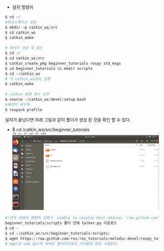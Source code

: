 - 설치 명령어
```py
$ cd ~/
#워크스페이스 생성
$ mkdir –p catkin_ws/src
$ cd catkin_ws
$ catkin_make

# 패키지 생성 및 빌드
$ cd ~/
$ cd catkin_ws/src
$ catkin_create_pkg beginner_tutorials rospy std_msgs
$ cd beginner_tutorials && mkdir scripts
$ cd ~/catkin_ws
# 꼭 catkin_ws에서 실행
$ catkin_make

# catkin 환경 변수 선언
$ source ~/catkin_ws/devel/setup.bash
#패키지 재구축 
$ rospack profile
```

설치가 끝났다면 아래 그림과 같이 폴더가 생성 된 것을 확인 할 수 있다.
- $ cd /catkin_ws/src/beginner_tutorials
![캡처](/img/beginner_tutorials.JPG)


```py
#!만약 아래의 명령어 실행시  unable to resolve host address ‘raw.github.com’ 라는 오류 문구가 뜸. 따라서 t7/ssafy/특화프로젝트/py파일 모음 폴더 안에 넣어둔 talker.py를 가져다가 복붙 또는 파일이동으로 해서 수동으로 넣어주자 
beginner_tutorials/scripts 폴더 안에 talker.py 다운로드
$ cd ~
$ cd ~/catkin_ws/src/beginner_tutorials/scripts/
$ wget https://raw.github.com/ros/ros_tutorials/melodic-devel/rospy_tutorials/001_talker_listener/talker.py
# wget은 web get의 약어로 웹사이트에서 가져올때 많이 사용된다.
```
